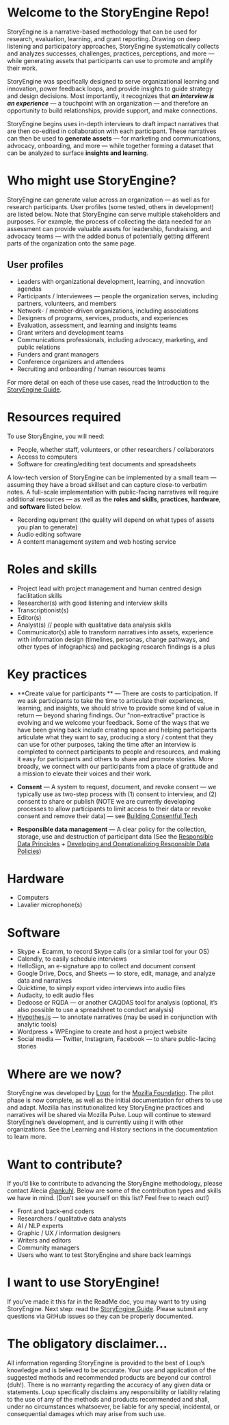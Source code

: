 # Welcome to the StoryEngine Repo!

StoryEngine is a narrative-based methodology that can be used for research, evaluation, learning, and grant reporting. Drawing on deep listening and participatory approaches, StoryEngine systematically collects and analyzes successes, challenges, practices, perceptions, and more — while generating assets that participants can use to promote and amplify their work.

StoryEngine was specifically designed to serve organizational learning and innovation, power feedback loops, and provide insights to guide strategy and design decisions. Most importantly, it recognizes that _**an interview is an experience**_ — a touchpoint with an organization — and therefore an opportunity to build relationships, provide support, and make connections.

StoryEngine begins uses in-depth interviews to draft impact narratives that are then co-edited in collaboration with each participant. These narratives can then be used to **generate assets** — for marketing and communications, advocacy, onboarding, and more — while together forming a dataset that can be analyzed to surface **insights and learning**.

# Who might use StoryEngine?

StoryEngine can generate value across an organization — as well as for research participants. User profiles \(some tested, others in development\) are listed below. Note that StoryEngine can serve multiple stakeholders and purposes. For example, the process of collecting the data needed for an assessment can provide valuable assets for leadership, fundraising, and advocacy teams — with the added bonus of potentially getting different parts of the organization onto the same page.

## User profiles

* Leaders with organizational development, learning, and innovation agendas
* Participants / Interviewees — people the organization serves, including partners, volunteers, and members
* Network- / member-driven organizations, including associations 
* Designers of programs, services, products, and experiences 
* Evaluation, assessment, and learning and insights teams
* Grant writers and development teams
* Communications professionals, including advocacy, marketing, and public relations 
* Funders and grant managers 
* Conference organizers and attendees 
* Recruiting and onboarding / human resources teams 

For more detail on each of these use cases, read the Introduction to the [StoryEngine Guide](https://loup.gitbooks.io/storyengine/content/).

# Resources required

To use StoryEngine, you will need:

* People, whether staff, volunteers, or other researchers / collaborators
* Access to computers
* Software for creating/editing text documents and spreadsheets

A low-tech version of StoryEngine can be implemented by a small team — assuming they have a broad skillset and can capture close-to verbatim notes. A full-scale implementation with public-facing narratives will require additional resources — as well as the **roles and skills**, **practices**, **hardware**, and **software** listed below.

* Recording equipment \(the quality will depend on what types of assets you plan to generate\)
* Audio editing software 
* A content management system and web hosting service

# Roles and skills

* Project lead with project management and human centred design facilitation skills
* Researcher\(s\) with good listening and interview skills
* Transcriptionist\(s\)
* Editor\(s\)
* Analyst\(s\) // people with qualitative data analysis skills
* Communicator\(s\) able to transform narratives into assets, experience with information design \(timelines, personas, change pathways, and other types of infographics\) and packaging research findings is a plus 

# Key practices

* **Create value for participants ** — There are costs to participation. If we ask participants to take the time to articulate their experiences, learning, and insights, we should strive to provide some kind of value in return — beyond sharing findings. Our "non-extractive" practice is evolving and we welcome your feedback. Some of the ways that we have been giving back include creating space and helping participants articulate what they want to say, producing a story / content that they can use for other purposes, taking the time after an interview is completed to connect participants to people and resources, and making it easy for participants and others to share and promote stories. More broadly, we connect with our participants from a place of gratitude and a mission to elevate their voices and their work. 

* **Consent** — A system to request, document, and revoke consent — we typically use as two-step process with \(1\) consent to interview, and \(2\) consent to share or publish \(NOTE we are currently developing processes to allow participants to limit access to their data or revoke consent and remove their data\) — see [Building Consentful Tech](https://www.andalsotoo.net/2017/10/24/the-building-consentful-tech-zine-is-out/)

* **Responsible data management** — A clear policy for the collection, storage, use and destruction of participant data \(See the [Responsible Data Principles](https://responsibledata.io/2018/01/24/rd-101-responsible-data-principles/) + [Developing and Operationalizing Responsible Data Policies](https://lindaraftree.com/2016/10/31/developing-and-operationalizing-responsible-data-policies/)\)

# Hardware

* Computers
* Lavalier microphone\(s\)

# Software

* Skype + Ecamm, to record Skype calls \(or a similar tool for your OS\)
* Calendly, to easily schedule interviews
* HelloSign, an e-signature app to collect and document consent
* Google Drive, Docs, and Sheets — to store, edit, manage, and analyze data and narratives
* Quicktime, to simply export video interviews into audio files
* Audacity, to edit audio files
* Dedoose or RQDA — or another CAQDAS tool for analysis \(optional, it’s also possible to use a spreadsheet to conduct analysis\)
* [Hypothes.is](https://web.hypothes.is/) — to annotate narratives \(may be used in conjunction with analytic tools\)
* Wordpress + WPEngine to create and host a project website
* Social media — Twitter, Instagram, Facebook — to share public-facing stories 

# Where are we now?

StoryEngine was developed by [Loup](https://loup.design) for the [Mozilla Foundation](https://mozilla.org). The pilot phase is now complete, as well as the initial documentation for others to use and adapt. Mozilla has institutionalized key StoryEngine practices and narratives will be shared via Mozilla Pulse. Loup will continue to steward StoryEngine’s development, and is currently using it with other organizations. See the Learning and History sections in the documentation to learn more.

# Want to contribute?

If you’d like to contribute to advancing the StoryEngine methodology, please contact Alecia [@ankuhl](https://github.com/ankuhl). Below are some of the contribution types and skills we have in mind. \(Don’t see yourself on this list? Feel free to reach out!\)

* Front and back-end coders
* Researchers / qualitative data analysts
* AI / NLP experts
* Graphic / UX / information designers
* Writers and editors
* Community managers
* Users who want to test StoryEngine and share back learnings

# I want to use StoryEngine!

If you’ve made it this far in the ReadMe doc, you may want to try using StoryEngine. Next step: read the [StoryEngine Guide](https://loup.gitbooks.io/storyengine/content/). Please submit any questions via GitHub issues so they can be properly documented.

# The obligatory disclaimer...

All information regarding StoryEngine is provided to the best of Loup’s knowledge and is believed to be accurate. Your use and application of the suggested methods and recommended products are beyond our control \(duh!\). There is no warranty regarding the accuracy of any given data or statements. Loup specifically disclaims any responsibility or liability relating to the use of any of the methods and products recommended and shall, under no circumstances whatsoever, be liable for any special, incidental, or consequential damages which may arise from such use.

